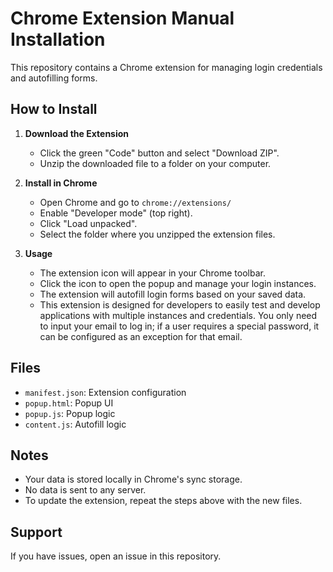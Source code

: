 # Chrome Extension Manual Installation

This repository contains a Chrome extension for managing login credentials and autofilling forms.

## How to Install

1. **Download the Extension**
   - Click the green "Code" button and select "Download ZIP".
   - Unzip the downloaded file to a folder on your computer.

2. **Install in Chrome**
   - Open Chrome and go to `chrome://extensions/`
   - Enable "Developer mode" (top right).
   - Click "Load unpacked".
   - Select the folder where you unzipped the extension files.

3. **Usage**
   - The extension icon will appear in your Chrome toolbar.
   - Click the icon to open the popup and manage your login instances.
   - The extension will autofill login forms based on your saved data.
   - This extension is designed for developers to easily test and develop applications with multiple instances and credentials. You only need to input your email to log in; if a user requires a special password, it can be configured as an exception for that email.

## Files
- `manifest.json`: Extension configuration
- `popup.html`: Popup UI
- `popup.js`: Popup logic
- `content.js`: Autofill logic

## Notes
- Your data is stored locally in Chrome's sync storage.
- No data is sent to any server.
- To update the extension, repeat the steps above with the new files.

## Support
If you have issues, open an issue in this repository.
